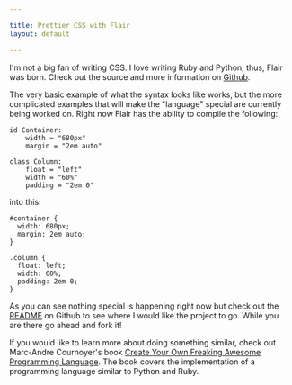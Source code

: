 ```yaml
---

title: Prettier CSS with Flair
layout: default

---
```


I'm not a big fan of writing CSS. I love writing Ruby and Python, thus, Flair was born. Check out the source and more information on [Github](https://github.com/jarodl/flair).

The very basic example of what the syntax looks like works, but the more complicated examples that will make the "language" special are currently being worked on. Right now Flair has the ability to compile the following:

    id Container:
        width = "680px"
        margin = "2em auto"

    class Column:
        float = "left"
        width = "60%"
        padding = "2em 0"

into this:

    #container {
      width: 680px;
      margin: 2em auto;
    }

    .column {
      float: left;
      width: 60%;
      padding: 2em 0;
    }

As you can see nothing special is happening right now but check out the [README](https://github.com/jarodl/flair/blob/master/README.md) on Github to see where I would like the project to go. While you are there go ahead and fork it!

If you would like to learn more about doing something similar, check out Marc-Andre Cournoyer's book [Create Your Own Freaking Awesome Programming Language](http://createyourproglang.com/). The book covers the implementation of a programming language similar to Python and Ruby.
